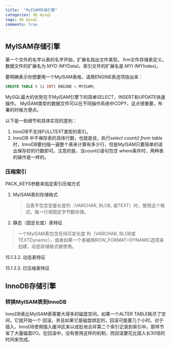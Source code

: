 ```yaml
---
title:  "MyISAM存储引擎"
categories: db mysql
tags: db mysql
comments: true
---
```


## MyISAM存储引擎

第一个文件的名字以表的名字开始，扩展名指出文件类型。.frm文件存储表定义。数据文件的扩展名为.MYD (MYData)。索引文件的扩展名是.MYI (MYIndex)。

要明确表示你想要用一个MyISAM表格，请用ENGINE表选项指出来：

```SQL
CREATE TABLE t (i INT) ENGINE = MYISAM;
```

MySQL最大的优势在于MyISAM引擎下的简单SELECT，INSERT和UPDATE快速操作。
MyISAM类型的数据文件可以在不同操作系统中COPY，这点很重要，布署的时候方便点。

以下是一些细节和具体实现的差别：

1. InnoDB不支持FULLTEXT类型的索引。
2. InnoDB 中不保存表的具体行数，也就是说，执行*select count() from table*时，InnoDB要扫描一遍整个表来计算有多少行，但是MyISAM只要简单的读出保存好的行数即可。注意的是，当count()语句包含 where条件时，两种表的操作是一样的。

### 压缩索引

PACK_KEYS参数来指定索引压缩方式

1. MyISAM表的存储格式

    > 当表不包含变量长度列（VARCHAR, BLOB, 或TEXT）时，使用这个格式。每一行用固定字节数存储。

2. 静态（固定长度）表特征

> 一个MyISAM表包含任何可变长度 列（VARCHAR, BLOB或TEXTDynamic），或者如果一个表被用ROW_FORMAT=DYNAMIC选项来创建，动态存储格式被使用。

15.1.3.2. 动态表特征

15.1.3.3. 已压缩表特征

## InnoDB存储引擎

### 转换MyISAM表到InnoDB

InnoDB表比MyISAM表需要大得多的磁盘空间。如果一个ALTER TABLE耗尽了空间，它就开始一个 回滚，并且如果它是磁盘绑定的，回滚可能要几个小时。对于插入，InnoDB使用插入缓冲区来以成批地合并第二个索引记录到索引中。那样节省了大量磁盘I/O。在回滚中，没有使用这样的机制，而回滚要花比插入长30倍的时间来完成。
